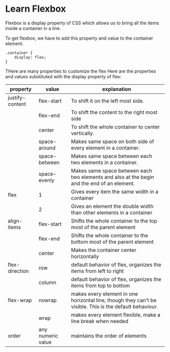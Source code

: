# Learn Flexbox
Flexbox is a display property of CSS which allows us to bring all the items inside a container in a line.

To get flexbox, we have to add this property and value to the container element.

```
.container {
    display: flex;
}
```

THere are many properties to customize the flex Here are the properties and values substituted with the display property of flex:

| property        | value             | explanation                                                                                              |
| --------------- | ----------------- | -------------------------------------------------------------------------------------------              |
| justify-content | flex-start        | To shift it on the left most side.                                                                       |
|                 | flex-end          | To shift the content to the right most side                                                              |
|                 | center            | To shift the whole container to center vertically.                                                       |
|                 | space-around      | Makes same space on both side of every element in a container.                                           |
|                 | space-between     | Makes same space between each two elements in a container.                                               |
|                 | space-evenly      | Makes same space between each two elements and also at the begin and the end of an element.              |
| flex            | 1                 | Gives every item the same width in a container                                                           |
|                 | 2                 | Gives an element the double width than other elements in a container                                     |
| align-items     | flex-start        | Shifts the whole container to the top most of the parent element                                         |
|                 | flex-end          | Shifts the whole container to the bottom most of the parent element                                      |
|                 | center            | Makes the container center horizontally                                                                  |
| flex-direction  | row               | default behavior of flex, organizes the items from left to right                                         |
|                 | column            | default behavior of flex, organizes the items from top to bottom                                         |
| flex-wrap       | nowrap            | makes every element in one horizontal line, though they can't be visible. This is the default behaviour. |
|                 | wrap              | makes every element flexible, make a line break when needed                                              |
| order           | any numeric value | maintains the order of elements                                                                          |
